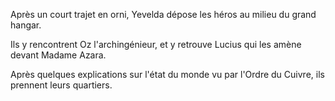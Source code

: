 
Après un court trajet en orni, Yevelda dépose les héros au milieu du grand hangar.

Ils y rencontrent Oz l'archingénieur, et y retrouve Lucius qui les amène devant Madame Azara.

Après quelques explications sur l'état du monde vu par l'Ordre du Cuivre, ils prennent leurs quartiers.

